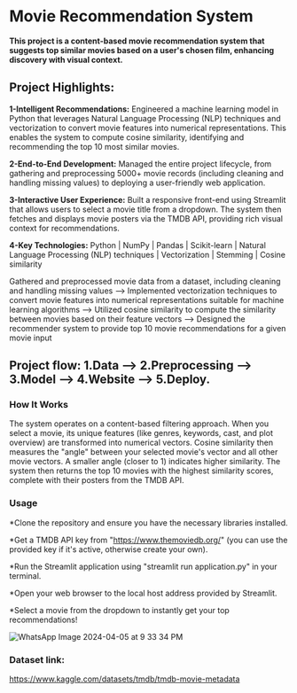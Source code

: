# Movie Recommendation System
**This project is a content-based movie recommendation system that suggests top similar movies based on a user's chosen film, enhancing discovery with visual context.**

## Project Highlights:
**1-Intelligent Recommendations:** Engineered a machine learning model in Python that leverages Natural Language Processing (NLP) techniques and vectorization to convert movie features into numerical representations. This enables the system to compute cosine similarity, identifying and recommending the top 10 most similar movies.

**2-End-to-End Development:** Managed the entire project lifecycle, from gathering and preprocessing 5000+ movie records (including cleaning and handling missing values) to deploying a user-friendly web application.

**3-Interactive User Experience:** Built a responsive front-end using Streamlit that allows users to select a movie title from a dropdown. The system then fetches and displays movie posters via the TMDB API, providing rich visual context for recommendations.

**4-Key Technologies:** Python | NumPy | Pandas | Scikit-learn | Natural Language Processing (NLP) techniques | Vectorization | Stemming | Cosine similarity

Gathered and preprocessed movie data from a dataset, including cleaning and handling missing values --> Implemented vectorization techniques to convert movie features into numerical representations suitable for machine learning algorithms --> Utilized cosine similarity to compute the similarity between movies based on their feature vectors --> Designed the recommender system to provide top 10 movie recommendations for a given movie input

## Project flow: 1.Data --> 2.Preprocessing --> 3.Model --> 4.Website --> 5.Deploy.

### How It Works
The system operates on a content-based filtering approach. When you select a movie, its unique features (like genres, keywords, cast, and plot overview) are transformed into numerical vectors. Cosine similarity then measures the "angle" between your selected movie's vector and all other movie vectors. A smaller angle (closer to 1) indicates higher similarity. The system then returns the top 10 movies with the highest similarity scores, complete with their posters from the TMDB API.

### Usage
*Clone the repository and ensure you have the necessary libraries installed.

*Get a TMDB API key from "https://www.themoviedb.org/" (you can use the provided key if it's active, otherwise create your own).

*Run the Streamlit application using "streamlit run application.py" in your terminal.

*Open your web browser to the local host address provided by Streamlit.

*Select a movie from the dropdown to instantly get your top recommendations!


![WhatsApp Image 2024-04-05 at 9 33 34 PM](https://github.com/prerakpanwar/Recommender-System/assets/40028120/78516baf-f61e-4728-b432-51b6766d363b)

### Dataset link:
https://www.kaggle.com/datasets/tmdb/tmdb-movie-metadata


